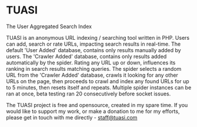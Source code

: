 # TUASI
The User Aggregated Search Index

TUASI is an anonymous URL indexing / searching tool written in PHP.
Users can add, search or rate URLs, impacting search results in real-time.
The default 'User Added' database, contains only results manually added by users.
The 'Crawler Added' database, contains only results added automatically by the spider.
Rating any URL up or down, influences its ranking in search results matching queries.
The spider selects a random URL from the 'Crawler Added' database, crawls it looking for any other URLs on the page, then proceeds to crawl and index any found URLs for up to 5 minutes, then resets itself and repeats.
Multiple spider instances can be ran at once, beta testing ran 20 consecutively before socket issues.

The TUASI project is free and opensource, created in my spare time. If you would like to support my work, or make a donation to me for my efforts, please get in touch with me directly - staff@tuasi.com
